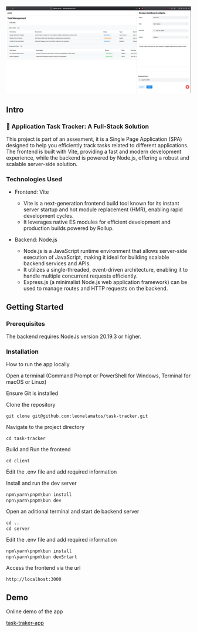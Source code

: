 ![Screenshot of the app imagige](/resources/app_image.png)



## Intro
### 🚀 Application Task Tracker: A Full-Stack Solution

This project is part of an assesment, it is a Single Page Application (SPA) designed to help you efficiently track tasks related to different applications. The frontend is built with Vite, providing a fast and modern development experience, while the backend is powered by Node.js, offering a robust and scalable server-side solution.

### Technologies Used
- Frontend: Vite

    - Vite is a next-generation frontend build tool known for its instant server startup and hot module replacement (HMR), enabling rapid development cycles.
    - It leverages native ES modules for efficient development and production builds powered by Rollup.
- Backend: Node.js

    - Node.js is a JavaScript runtime environment that allows server-side execution of JavaScript, making it ideal for building scalable backend services and APIs.
    - It utilizes a single-threaded, event-driven architecture, enabling it to handle multiple concurrent requests efficiently.
    - Express.js (a minimalist Node.js web application framework) can be used to manage routes and HTTP requests on the backend.

## Getting Started

### Prerequisites
The backend requires NodeJs version 20.19.3 or higher.


### Installation
How to run the app locally

Open a terminal (Command Prompt or PowerShell for Windows, Terminal for macOS or Linux)

Ensure Git is installed

Clone the repository
```
git clone git@github.com:leonelamatos/task-tracker.git
```
Navigate to the project directory 
```
cd task-tracker
```
Build and Run the frontend
```
cd client
```
Edit the .env file and add required information 

Install and run the dev server
```
npm\yarn\pnpm\bun install
npn\yarn\pnpm\bun dev
```
Open an aditional terminal and start de backend server

```
cd ..
cd server
```
Edit the .env file and add required information 
```
npm\yarn\pnpm\bun install
npn\yarn\pnpm\bun devSrtart
```
Access the frontend via the url
```
http://localhost:3000
```
## Demo
Online demo of the app 

[task-traker-app](https://apps.leonelmatos.com)